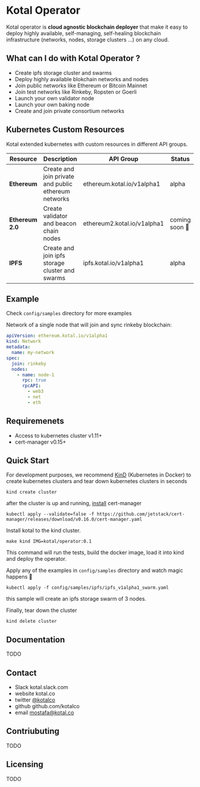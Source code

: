 # Kotal Operator

Kotal operator is **cloud agnostic blockchain deployer** that make it easy to deploy highly available, self-managing, self-healing blockchain infrastructure (networks, nodes, storage clusters ...) on any cloud.

## What can I do with Kotal Operator ?
* Create ipfs storage cluster and swarms
* Deploy highly available blokchain networks and nodes
* Join public networks like Ethereum or Bitcoin Mainnet
* Join test networks like Rinkeby, Ropsten or Goerli
* Launch your own validator node
* Launch your own baking node
* Create and join private consortium networks

## Kubernetes Custom Resources

Kotal extended kubernetes with custom resources in different API groups.

| Resource | Description | API Group | Status |
| -------- | ------ | ----------- | --- |
| **Ethereum**| Create and join private and public ethereum networks | ethereum.kotal.io/v1alpha1 | alpha |
| **Ethereum 2.0**  | Create validator and beacon chain nodes | ethereum2.kotal.io/v1alpha1 | coming soon :rocket:  |
| **IPFS**  | Create and join ipfs storage cluster and swarms | ipfs.kotal.io/v1alpha1 | alpha  |

## Example

Check `config/samples` directory for more examples

Network of a single node that will join and sync rinkeby blockchain:

```yaml
apiVersion: ethereum.kotal.io/v1alpha1
kind: Network
metadata:
  name: my-network
spec:
  join: rinkeby
  nodes:
    - name: node-1
      rpc: true
      rpcAPI:
        - web3
        - net
        - eth
```

## Requiremenets

* Access to kubernetes cluster v1.11+
* cert-manager v0.15+

## Quick Start

For development purposes, we recommend [KinD](https://kind.sigs.k8s.io/) (Kubernetes in Docker) to create kubernetes clusters and tear down kubernetes clusters in seconds

```
kind create cluster
```

after the cluster is up and running, [install](https://cert-manager.io/docs/installation/kubernetes/) cert-manager

```
kubectl apply --validate=false -f https://github.com/jetstack/cert-manager/releases/download/v0.16.0/cert-manager.yaml
```

Install kotal to the kind cluster.

```
make kind IMG=kotal/operator:0.1
```

This command will run the tests, build the docker image, load it into kind and deploy the operator.

Apply any of the examples in `config/samples` directory and watch magic happens :tophat:

```
kubectl apply -f config/samples/ipfs/ipfs_v1alpha1_swarm.yaml
```

this sample will create an ipfs storage swarm of 3 nodes.

Finally, tear down the cluster

```
kind delete cluster
```

## Documentation

TODO

## Contact

* Slack kotal.slack.com
* website kotal.co
* twitter [@kotalco](https://twitter.com/kotalco)
* github github.com/kotalco
* email mostafa@kotal.co

## Contriubuting

TODO

## Licensing

TODO
